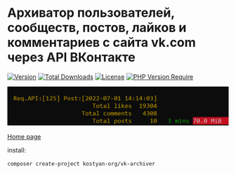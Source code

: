 # Архиватор пользователей, сообществ, постов, лайков и комментариев с сайта vk.com через API ВКонтакте
[![Version](http://poser.pugx.org/kostyan-org/vk-archiver/version)](https://packagist.org/packages/kostyan-org/vk-archiver)
[![Total Downloads](http://poser.pugx.org/kostyan-org/vk-archiver/downloads)](https://packagist.org/packages/kostyan-org/vk-archiver)
[![License](http://poser.pugx.org/kostyan-org/vk-archiver/license)](https://packagist.org/packages/kostyan-org/vk-archiver)
[![PHP Version Require](http://poser.pugx.org/kostyan-org/vk-archiver/require/php)](https://packagist.org/packages/kostyan-org/vk-archiver)

![Image](https://github.com/kostyan-org/vk-archiver/raw/gh-pages/vk-archiver.PNG)

[Home page](https://kostyan-org.github.io/vk-archiver)


install:

    composer create-project kostyan-org/vk-archiver